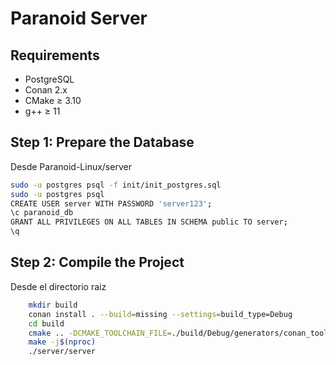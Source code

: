 # Paranoid Server

## Requirements

- PostgreSQL
- Conan 2.x
- CMake ≥ 3.10
- g++ ≥ 11

## Step 1: Prepare the Database

Desde Paranoid-Linux/server

```bash
sudo -u postgres psql -f init/init_postgres.sql
sudo -u postgres psql
CREATE USER server WITH PASSWORD 'server123';
\c paranoid_db
GRANT ALL PRIVILEGES ON ALL TABLES IN SCHEMA public TO server;
\q
```

## Step 2: Compile the Project
Desde el directorio raiz

``` bash
    mkdir build
    conan install . --build=missing --settings=build_type=Debug
    cd build
    cmake .. -DCMAKE_TOOLCHAIN_FILE=./build/Debug/generators/conan_toolchain.cmake -DCMAKE_BUILD_TYPE=Debug
    make -j$(nproc)
    ./server/server
```
